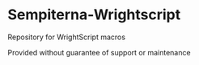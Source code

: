 # Sempiterna-Wrightscript
Repository for WrightScript macros

Provided without guarantee of support or maintenance
